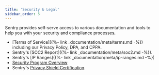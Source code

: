 ```yaml
---
title: 'Security & Legal'
sidebar_order: 5
---
```


Sentry provides self-serve access to various documentation and tools to help you with your security and compliance processes.

- [Terms of Service]({%- link _documentation/meta/terms.md -%}) including our Privacy Policy, DPA, and CPPA.
- Sentry's [SOC2 Report]({%- link _documentation/meta/soc2.md -%}).
- Sentry's [IP Ranges]({%- link _documentation/meta/ip-ranges.md -%})
- [Security Program Overview](https://sentry.io/security/)
- Sentry's [Privacy Shield Certification](https://www.privacyshield.gov/participant?id=a2zt0000000TNDzAAO)

